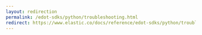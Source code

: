 ```yaml
---
layout: redirection
permalink: /edot-sdks/python/troubleshooting.html
redirect: https://www.elastic.co/docs/reference/edot-sdks/python/troubleshooting
---
```

